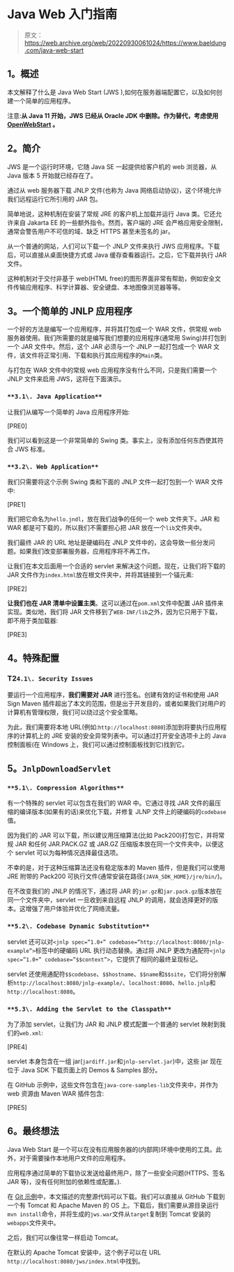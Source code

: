 # Java Web 入门指南

> 原文：<https://web.archive.org/web/20220930061024/https://www.baeldung.com/java-web-start>

## **1。概述**

本文解释了什么是 Java Web Start (JWS ),如何在服务器端配置它，以及如何创建一个简单的应用程序。

注意:**从 Java 11 开始，JWS 已经从 Oracle JDK 中删除。作为替代，考虑使用 [OpenWebStart](https://web.archive.org/web/20221208143839/https://openwebstart.com/) 。**

## **2。简介**

JWS 是一个运行时环境，它随 Java SE 一起提供给客户机的 web 浏览器，从 Java 版本 5 开始就已经存在了。

通过从 web 服务器下载 JNLP 文件(也称为 Java 网络启动协议)，这个环境允许我们远程运行它所引用的 JAR 包。

简单地说，这种机制在安装了常规 JRE 的客户机上加载并运行 Java 类。它还允许来自 Jakarta EE 的一些额外指令。然而，客户端的 JRE 会严格应用安全限制，通常会警告用户不可信的域、缺乏 HTTPS 甚至未签名的 jar。

从一个普通的网站，人们可以下载一个 JNLP 文件来执行 JWS 应用程序。下载后，可以直接从桌面快捷方式或 Java 缓存查看器运行。之后，它下载并执行 JAR 文件。

这种机制对于交付非基于 web(HTML free)的图形界面非常有帮助，例如安全文件传输应用程序、科学计算器、安全键盘、本地图像浏览器等等。

## **3。一个简单的 JNLP 应用程序**

一个好的方法是编写一个应用程序，并将其打包成一个 WAR 文件，供常规 web 服务器使用。我们所需要的就是编写我们想要的应用程序(通常用 Swing)并打包到一个 JAR 文件中。然后，这个 JAR 必须与一个 JNLP 一起打包成一个 WAR 文件，该文件将正常引用、下载和执行其应用程序的`Main`类。

与打包在 WAR 文件中的常规 web 应用程序没有什么不同，只是我们需要一个 JNLP 文件来启用 JWS，这将在下面演示。

### `**3.1\. Java Application**`

让我们从编写一个简单的 Java 应用程序开始:

[PRE0]

我们可以看到这是一个非常简单的 Swing 类。事实上，没有添加任何东西使其符合 JWS 标准。

### `**3.2\. Web Application**`

我们只需要将这个示例 Swing 类和下面的 JNLP 文件一起打包到一个 WAR 文件中:

[PRE1]

我们把它命名为`hello.jndl`，放在我们战争的任何一个 web 文件夹下。JAR 和 WAR 都是可下载的，所以我们不需要担心把 JAR 放在一个`lib`文件夹中。

我们最终 JAR 的 URL 地址是硬编码在 JNLP 文件中的，这会导致一些分发问题。如果我们改变部署服务器，应用程序将不再工作。

让我们在本文后面用一个合适的 servlet 来解决这个问题。现在，让我们将下载的 JAR 文件作为`index.html`放在根文件夹中，并将其链接到一个锚元素:

[PRE2]

**让我们也在 JAR 清单中设置主类**。这可以通过在`pom.xml`文件中配置 JAR 插件来实现。类似地，我们将 JAR 文件移到了`WEB-INF/lib`之外，因为它只用于下载，即不用于类加载器:

[PRE3]

## **4。特殊配置**

### **T2`4.1\. Security Issues`**

要运行一个应用程序，**我们需要对 JAR** 进行签名。创建有效的证书和使用 JAR Sign Maven 插件超出了本文的范围，但是出于开发目的，或者如果我们对用户的计算机有管理权限，我们可以绕过这个安全策略。

为此，我们需要将本地 URL(例如:`http://localhost:8080`)添加到将要执行应用程序的计算机上的 JRE 安装的安全异常列表中。可以通过打开安全选项卡上的 Java 控制面板(在 Windows 上，我们可以通过控制面板找到它)找到它。

## **5。`JnlpDownloadServlet`**

### `**5.1\. Compression Algorithms**`

有一个特殊的 servlet 可以包含在我们的 WAR 中。它通过寻找 JAR 文件的最压缩的编译版本(如果有的话)来优化下载，并修复 JLNP 文件上的硬编码的`codebase`值。

因为我们的 JAR 可以下载，所以建议用压缩算法(比如 Pack200)打包它，并将常规 JAR 和任何 JAR.PACK.GZ 或 JAR.GZ 压缩版本放在同一个文件夹中，以便这个 servlet 可以为每种情况选择最佳选项。

不幸的是，对于这种压缩算法还没有稳定版本的 Maven 插件，但是我们可以使用 JRE 附带的 Pack200 可执行文件(通常安装在路径`{JAVA_SDK_HOME}/jre/bin/`)。

在不改变我们的 JNLP 的情况下，通过将 JAR 的`jar.gz`和`jar.pack.gz`版本放在同一个文件夹中，servlet 一旦收到来自远程 JNLP 的调用，就会选择更好的版本。这增强了用户体验并优化了网络流量。

### `**5.2\. Codebase Dynamic Substitution**`

servlet 还可以对`<jnlp spec=”1.0+” codebase=”http://localhost:8080/jnlp-example”>`标签中的硬编码 URL 执行动态替换。通过将 JNLP 更改为通配符`<jnlp spec=”1.0+” codebase=”$$context”>`，它提供了相同的最终呈现标记。

servlet 还使用通配符`$$codebase`、`$$hostname`、`$$name`和`$$site`，它们将分别解析`http://localhost:8080/jnlp-example/`、`localhost:8080`、`hello.jnlp`和`http://localhost:8080`。

### `**5.3\. Adding the Servlet to the Classpath**`

为了添加 servlet，让我们为 JAR 和 JNLP 模式配置一个普通的 servlet 映射到我们的`web.xml`:

[PRE4]

servlet 本身包含在一组 jar(`jardiff.jar`和`jnlp-servlet.jar`)中，这些 jar 现在位于 Java SDK 下载页面上的 Demos & Samples 部分。

在 GitHub 示例中，这些文件包含在`java-core-samples-lib`文件夹中，并作为 web 资源由 Maven WAR 插件包含:

[PRE5]

## **6。最终想法**

Java Web Start 是一个可以在没有应用服务器的(内部网)环境中使用的工具。此外，对于需要操作本地用户文件的应用程序。

应用程序通过简单的下载协议发送给最终用户，除了一些安全问题(HTTPS、签名 JAR 等)，没有任何附加的依赖性或配置。).

在 [Git 示例](https://web.archive.org/web/20221208143839/https://github.com/eugenp/tutorials/tree/master/jws)中，本文描述的完整源代码可以下载。我们可以直接从 GitHub 下载到一个有 Tomcat 和 Apache Maven 的 OS 上。下载后，我们需要从源目录运行`mvn install`命令，并将生成的`jws.war`文件从`target`复制到 Tomcat 安装的`webapps`文件夹中。

之后，我们可以像往常一样启动 Tomcat。

在默认的 Apache Tomcat 安装中，这个例子可以在 URL `http://localhost:8080/jws/index.html`中找到。